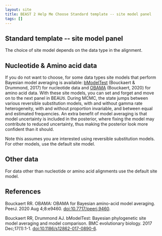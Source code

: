 ```yaml
---
layout: site
title: BEAST 2 Help Me Choose Standard template -- site model panel
tags: []
---
```


## Standard template -- site model panel

The choice of site model depends on the data type in the alignment.

## Nucleotide & Amino acid data

If you do not want to choose, for some data types site models that perform Bayesian model averaging is available: [bModelTest](https://github.com/BEAST2-Dev/bModelTest) (Bouckaert & Drummond, 2017) for nucleotide data and [OBAMA](https://github.com/rbouckaert/obama/) (Bouckaert, 2020) for amino acid data.
With these site models, you can set and forget and move on to the next panel in BEAUti.
During MCMC, the state jumps between various reversible substitution models, with and without gamma rate heterogeneity, with and without proportion invariable, and between equal and estimated frequencies.
An extra benefit of model averaging is that model uncertainty is included in the posterior, where fixing the model may contribute to reduced uncertainty, thus making the posterior look more confident than it should.

Note this assumes you are interested using reversible substitution models. 
For other models, use the default site model.

## Other data

For data other than nucleotide or amino acid alignments use the default site model.

## References

Bouckaert RR. OBAMA: OBAMA for Bayesian amino-acid model averaging. PeerJ. 2020 Aug 4;8:e9460. <a href="http://doi.org/10.7717/peerj.9460">doi:10.7717/peerj.9460</a>.

Bouckaert RR, Drummond AJ. bModelTest: Bayesian phylogenetic site model averaging and model comparison. BMC evolutionary biology. 2017 Dec;17(1):1-1. <a href="http://doi.org/10.1186/s12862-017-0890-6">doi:10.1186/s12862-017-0890-6</a>.


